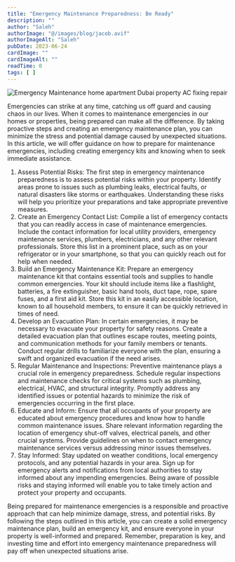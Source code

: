 ```yaml
---
title: "Emergency Maintenance Preparedness: Be Ready"
description: ""
author: "Saleh"
authorImage: "@/images/blog/jacob.avif"
authorImageAlt: "Saleh"
pubDate: 2023-06-24
cardImage: ""
cardImageAlt: ""
readTime: 0
tags: [ ]
---
```


![Emergency Maintenance home apartment Dubai property AC fixing repair](https://img1.wsimg.com/isteam/stock/5810/:/cr=t:0%25,l:0%25,w:100%25,h:100%25/rs=w:1280 "Emergency Maintenance home apartment Dubai property AC fixing repair")

Emergencies can strike at any time, catching us off guard and causing chaos in our lives. When it comes to maintenance emergencies in our homes or properties, being prepared can make all the difference. By taking proactive steps and creating an emergency maintenance plan, you can minimize the stress and potential damage caused by unexpected situations. In this article, we will offer guidance on how to prepare for maintenance emergencies, including creating emergency kits and knowing when to seek immediate assistance.

1.  Assess Potential Risks: The first step in emergency maintenance preparedness is to assess potential risks within your property. Identify areas prone to issues such as plumbing leaks, electrical faults, or natural disasters like storms or earthquakes. Understanding these risks will help you prioritize your preparations and take appropriate preventive measures.
2.  Create an Emergency Contact List: Compile a list of emergency contacts that you can readily access in case of maintenance emergencies. Include the contact information for local utility providers, emergency maintenance services, plumbers, electricians, and any other relevant professionals. Store this list in a prominent place, such as on your refrigerator or in your smartphone, so that you can quickly reach out for help when needed.
3.  Build an Emergency Maintenance Kit: Prepare an emergency maintenance kit that contains essential tools and supplies to handle common emergencies. Your kit should include items like a flashlight, batteries, a fire extinguisher, basic hand tools, duct tape, rope, spare fuses, and a first aid kit. Store this kit in an easily accessible location, known to all household members, to ensure it can be quickly retrieved in times of need.
4.  Develop an Evacuation Plan: In certain emergencies, it may be necessary to evacuate your property for safety reasons. Create a detailed evacuation plan that outlines escape routes, meeting points, and communication methods for your family members or tenants. Conduct regular drills to familiarize everyone with the plan, ensuring a swift and organized evacuation if the need arises.
5.  Regular Maintenance and Inspections: Preventive maintenance plays a crucial role in emergency preparedness. Schedule regular inspections and maintenance checks for critical systems such as plumbing, electrical, HVAC, and structural integrity. Promptly address any identified issues or potential hazards to minimize the risk of emergencies occurring in the first place.
6.  Educate and Inform: Ensure that all occupants of your property are educated about emergency procedures and know how to handle common maintenance issues. Share relevant information regarding the location of emergency shut-off valves, electrical panels, and other crucial systems. Provide guidelines on when to contact emergency maintenance services versus addressing minor issues themselves.
7.  Stay Informed: Stay updated on weather conditions, local emergency protocols, and any potential hazards in your area. Sign up for emergency alerts and notifications from local authorities to stay informed about any impending emergencies. Being aware of possible risks and staying informed will enable you to take timely action and protect your property and occupants.

Being prepared for maintenance emergencies is a responsible and proactive approach that can help minimize damage, stress, and potential risks. By following the steps outlined in this article, you can create a solid emergency maintenance plan, build an emergency kit, and ensure everyone in your property is well-informed and prepared. Remember, preparation is key, and investing time and effort into emergency maintenance preparedness will pay off when unexpected situations arise.